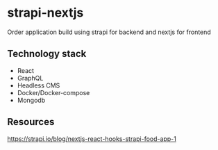 # strapi-nextjs
Order application build using strapi for backend and nextjs for frontend

## Technology stack
- React
- GraphQL
- Headless CMS
- Docker/Docker-compose
- Mongodb

## Resources
https://strapi.io/blog/nextjs-react-hooks-strapi-food-app-1

